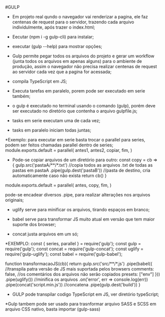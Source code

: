 #GULP

* Em projeto real qundo o navegador vai renderizar a pagina, ele faz centenas de request para o servidor, trazendo cada arquivo individulmente, após trazer o index.html;

* Eecutar (npm i -g gulp-cli) para instalar;

* executar (gulp --help) para mostrar opções;

* Gulp permite pegar todos os arquivos do projeto e gerar um workflow (junta todos os arquivos em apenas alguns) para o ambiente de produção, assim o navegador não precisa realizar centenas de request ao servidor cada vez que a pagina for acessada;

* compila TypeScript em JS;

* Executa tarefas em paralelo, porem pode ser executado em serie também;

* o gulp é executado no terminal usando o comando (gulp), porém deve ser executado no diretório que contenha o arquivo gulpfile.js;

* tasks em serie executam uma de cada vez;

* tasks em paralelo iniciam todas juntas;

*Exemplo: para executar em serie basta trocar o parallel para series, podem ser feitos chamadas parallel dentro de series;
module.exports.default = parallel(
    antes1,
    antes2,
    copiar,
    fim,
)

* Pode-se copiar arquivos de um diretório para outro:
const copy = cb => {
    gulp.src('pastaA/**/*.txt') //copia todos as arquivos .txt  de todas as pastas em pastaA
        .pipe(gulp.dest('pastaB')) //pasta de destino, cria automaticamente caso não exista
    return cb()
}

module.exports.default = parallel(
    antes,
    copy,
    fim,
)

pode-se encadear diversos .pipe, para realizar alterações nos arquivos originais;

* uglify serve para minificar os arquivos, tirando espaços em branco;

* babel serve para transformar JS muito atual em versão que tem maior suporte dos browser;

* concat justa arquivos em um só;

 *EXEMPLO:
 const { series, parallel } = require('gulp');
const gulp = require('gulp');
const concat = require('gulp-concat');
const uglify = require('gulp-uglify');
const babel = require('gulp-babel');

function transformacaoJS(cb){
    return gulp.src('src/**/*.js')
            .pipe(babel({ //transpila patra versão de JS mais suportada pelos browsers
                comments: false, //os comentários dos arquivos não serão copiados
                presets: ["env"]
            }))
            .pipe(uglify()) //minifica os arquivos
            .on('error', err => console.log(err))
            .pipe(concat('script.min.js')) //concatena
            .pipe(gulp.dest('build'))
}

* GULP pode transpilar codigo TypeScript em JS, ver diretório typeScript;

*Gulp tambem pode ser usado para trasnformar arquivo SASS e SCSS em arquivo CSS nativo, basta importar (gulp-sass)